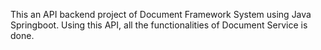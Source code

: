 This an API backend project of Document Framework System using Java Springboot. Using this API, all the functionalities of Document Service is done.
